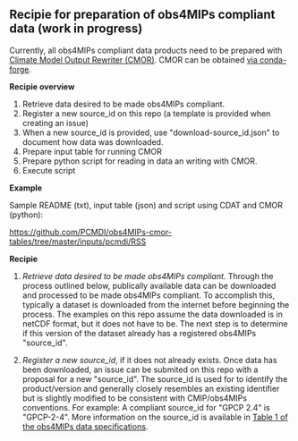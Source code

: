 ## Recipie for preparation of obs4MIPs compliant data (work in progress)

Currently, all obs4MIPs compliant data products need to be prepared with [Climate Model Output Rewriter (CMOR)](https://cmor.llnl.gov).  CMOR can be obtained [via conda-forge](https://cmor.llnl.gov/mydoc_cmor3_conda/).  


**Recipie overview**

1) Retrieve data desired to be made obs4MIPs compliant.
2) Register a new source_id on this repo (a template is provided when creating an issue)
3) When a new source_id is provided, use "download-source_id.json" to document how data was downloaded. 
4) Prepare input table for running CMOR
5) Prepare python script for reading in data an writing with CMOR.
6) Execute script

**Example**

Sample README (txt), input table (json) and script using CDAT and CMOR (python):

https://github.com/PCMDI/obs4MIPs-cmor-tables/tree/master/inputs/pcmdi/RSS

**Recipie**

1) _*Retrieve data desired to be made obs4MIPs compliant*_.  Through the process outlined below, publically available data can be downloaded and processed to be made obs4MIPs compliant. To accomplish this, typically a dataset is downloaded from the internet before beginning the process.  The examples on this repo assume the data downloaded is in netCDF format, but it does not have to be.  The next step is to determine if this version of the dataset already has a registered obs4MIPs "source_id".  

2) _*Register a new source_id*_, if it does not already exists. Once data has been downloaded, an issue can be submited on this repo with a proposal for a new "source_id".  The source_id is used for to identify the product/version and generally closely resembles an existing identifier but is slightly modified to be consistent with CMIP/obs4MIPs conventions.  For example:  A compliant source_id for "GPCP 2.4" is "GPCP-2-4".  More information on the source_id is available in [Table 1 of the obs4MIPs data specifications](https://docs.google.com/document/d/1FXXBhUh71Hjus557ZTD3EKPi_2zxeLvi1aICXOjVYPc/edit#heading=h.7zmnv8xlfe08). 
  
